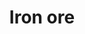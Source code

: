 ---
layout: item
title: Iron ore
item-id: 440
datatable: true
id: 440
name: "Iron ore"
members: false
lowalch: 6
highalch: 10
examine: "This needs refining."
monsters:
  - id: 70
    name: "Skeleton"
    members: false
    combat_level: 22
    wiki_url: "https://oldschool.runescape.wiki/w/Skeleton#Level_22"
    drops:
      - quantity: "1"
        rarity: 0.0078125
    image: "https://oldschool.runescape.wiki/images/1/1c/Giant_skeleton_%28Tarn%27s_Lair%29.png?87c63"
  - id: 74
    name: "Skeleton"
    members: false
    combat_level: 21
    wiki_url: "https://oldschool.runescape.wiki/w/Skeleton#Level_21"
    drops:
      - quantity: "1"
        rarity: 0.0078125
    image: "https://oldschool.runescape.wiki/images/1/1c/Giant_skeleton_%28Tarn%27s_Lair%29.png?87c63"
  - id: 77
    name: "Skeleton"
    members: false
    combat_level: 25
    wiki_url: "https://oldschool.runescape.wiki/w/Skeleton#Level_25"
    drops:
      - quantity: "1"
        rarity: 0.0078125
    image: "https://oldschool.runescape.wiki/images/1/1c/Giant_skeleton_%28Tarn%27s_Lair%29.png?87c63"
  - id: 82
    name: "Skeleton"
    members: false
    combat_level: 45
    wiki_url: "https://oldschool.runescape.wiki/w/Skeleton#Level_45"
    drops:
      - quantity: "1"
        rarity: 0.0078125
    image: "https://oldschool.runescape.wiki/images/1/1c/Giant_skeleton_%28Tarn%27s_Lair%29.png?87c63"
  - id: 100
    name: "Rock Crab"
    members: true
    combat_level: 13
    wiki_url: "https://oldschool.runescape.wiki/w/Rock_Crab#Active"
    drops:
      - quantity: "1"
        rarity: 0.015625
    image: "https://oldschool.runescape.wiki/images/0/05/Rock_crab_%28exposed%29.png?7d2f4"
  - id: 290
    name: "Dwarf"
    members: false
    combat_level: 10
    wiki_url: "https://oldschool.runescape.wiki/w/Dwarf#Level_10"
    drops:
      - quantity: "1"
        rarity: 0.03125
    image: "https://oldschool.runescape.wiki/images/e/ed/Dwarf.png?c1b42"
  - id: 292
    name: "Dwarf"
    members: false
    combat_level: 20
    wiki_url: "https://oldschool.runescape.wiki/w/Dwarf#Level_20"
    drops:
      - quantity: "1"
        rarity: 0.03125
    image: "https://oldschool.runescape.wiki/images/e/ed/Dwarf.png?c1b42"
  - id: 294
    name: "Dwarf"
    members: false
    combat_level: 11
    wiki_url: "https://oldschool.runescape.wiki/w/Dwarf#Level_11"
    drops:
      - quantity: "1"
        rarity: 0.03125
    image: "https://oldschool.runescape.wiki/images/e/ed/Dwarf.png?c1b42"
  - id: 397
    name: "Town Guard"
    members: true
    combat_level: 22
    wiki_url: "https://oldschool.runescape.wiki/w/Town_Guard_(Hosidius)#Bow"
    drops:
      - quantity: "1"
        rarity: 0.0078125
    image: "https://oldschool.runescape.wiki/images/f/fc/Town_Guard_%28Hosidius%2C_bow%29.png?922bd"
  - id: 399
    name: "Town Guard"
    members: true
    combat_level: 19
    wiki_url: "https://oldschool.runescape.wiki/w/Town_Guard_(Hosidius)#Staff"
    drops:
      - quantity: "1"
        rarity: 0.0078125
    image: "https://oldschool.runescape.wiki/images/f/fc/Town_Guard_%28Hosidius%2C_bow%29.png?922bd"
  - id: 414
    name: "Banshee"
    members: true
    combat_level: 23
    wiki_url: "https://oldschool.runescape.wiki/w/Banshee"
    drops:
      - quantity: "1"
        rarity: 0.0078125
    image: "https://oldschool.runescape.wiki/images/d/d3/Banshee.png?5f883"
  - id: 421
    name: "Rockslug"
    members: true
    combat_level: 29
    wiki_url: "https://oldschool.runescape.wiki/w/Rockslug"
    drops:
      - quantity: "1"
        rarity: 0.171875
    image: "https://oldschool.runescape.wiki/images/thumb/b/b6/Rockslug.png/1200px-Rockslug.png?2fd77"
  - id: 458
    name: "Lizard"
    members: true
    combat_level: 42
    wiki_url: "https://oldschool.runescape.wiki/w/Lizard"
    drops:
      - quantity: "1"
        rarity: 0.171875
    image: "https://oldschool.runescape.wiki/images/8/85/Desert_lizard.png?58ef5"
  - id: 459
    name: "Desert Lizard"
    members: true
    combat_level: 24
    wiki_url: "https://oldschool.runescape.wiki/w/Desert_Lizard"
    drops:
      - quantity: "1"
        rarity: 0.171875
    image: "https://oldschool.runescape.wiki/images/8/85/Desert_lizard.png?58ef5"
  - id: 462
    name: "Small Lizard"
    members: true
    combat_level: 12
    wiki_url: "https://oldschool.runescape.wiki/w/Small_Lizard"
    drops:
      - quantity: "1"
        rarity: 0.171875
    image: ""
  - id: 465
    name: "Skeletal Wyvern"
    members: true
    combat_level: 140
    wiki_url: "https://oldschool.runescape.wiki/w/Skeletal_Wyvern#2"
    drops:
      - quantity: "200"
        rarity: 0.0234375
    image: "https://oldschool.runescape.wiki/images/thumb/6/6f/Skeletal_Wyvern.png/1200px-Skeletal_Wyvern.png?6d52e"
  - id: 525
    name: "Thug"
    members: true
    combat_level: 10
    wiki_url: "https://oldschool.runescape.wiki/w/Thug"
    drops:
      - quantity: "1"
        rarity: 0.03125
    image: ""
  - id: 531
    name: "Dark warrior"
    members: false
    combat_level: 8
    wiki_url: "https://oldschool.runescape.wiki/w/Dark_warrior#Level_8"
    drops:
      - quantity: "1"
        rarity: 0.0078125
      - quantity: "3"
        rarity: 0.0078125
    image: "https://oldschool.runescape.wiki/images/6/69/Dark_warrior.png?386d1"
  - id: 563
    name: "Zombie pirate"
    members: true
    combat_level: 57
    wiki_url: "https://oldschool.runescape.wiki/w/Zombie_pirate#7"
    drops:
      - quantity: "1"
        rarity: 0.0078125
    image: "https://oldschool.runescape.wiki/images/e/eb/Zombie_pirate_%281%29.png?01fc5"
  - id: 619
    name: "Zombie swab"
    members: true
    combat_level: 55
    wiki_url: "https://oldschool.runescape.wiki/w/Zombie_swab#1"
    drops:
      - quantity: "1"
        rarity: 0.0078125
    image: "https://oldschool.runescape.wiki/images/2/24/Zombie_swab_%281%29.png?38e8f"
  - id: 995
    name: "Guard"
    members: false
    combat_level: 22
    wiki_url: "https://oldschool.runescape.wiki/w/Guard#Falador_(sword)"
    drops:
      - quantity: "1"
        rarity: 0.0078125
    image: "https://oldschool.runescape.wiki/images/0/05/Guard_%28Edgeville%29.png?f2953"
  - id: 1042
    name: "Jungle horror"
    members: true
    combat_level: 70
    wiki_url: "https://oldschool.runescape.wiki/w/Jungle_horror"
    drops:
      - quantity: "1"
        rarity: 0.20930232558139536
    image: "https://oldschool.runescape.wiki/images/d/d4/Jungle_horror.png?94f16"
  - id: 1408
    name: "Dwarf"
    members: false
    combat_level: 7
    wiki_url: "https://oldschool.runescape.wiki/w/Dwarf#Level_7"
    drops:
      - quantity: "1"
        rarity: 0.03125
    image: "https://oldschool.runescape.wiki/images/e/ed/Dwarf.png?c1b42"
  - id: 1409
    name: "Black Guard"
    members: false
    combat_level: 25
    wiki_url: "https://oldschool.runescape.wiki/w/Black_Guard#Level_25"
    drops:
      - quantity: "2"
        rarity: 0.0234375
    image: "https://oldschool.runescape.wiki/images/b/bb/Black_Guard_%28level_25%2C_1%29.png?88eee"
  - id: 1546
    name: "Guard"
    members: false
    combat_level: 21
    wiki_url: "https://oldschool.runescape.wiki/w/Guard#Port_Sarim"
    drops:
      - quantity: "1"
        rarity: 0.0078125
    image: "https://oldschool.runescape.wiki/images/0/05/Guard_%28Edgeville%29.png?f2953"
  - id: 1798
    name: "White Knight"
    members: false
    combat_level: 36
    wiki_url: "https://oldschool.runescape.wiki/w/White_Knight#Initiate"
    drops:
      - quantity: "1"
        rarity: 0.0078125
    image: ""
  - id: 1799
    name: "White Knight"
    members: false
    combat_level: 38
    wiki_url: "https://oldschool.runescape.wiki/w/White_Knight#Proselyte"
    drops:
      - quantity: "1"
        rarity: 0.0078125
    image: ""
  - id: 1800
    name: "White Knight"
    members: false
    combat_level: 39
    wiki_url: "https://oldschool.runescape.wiki/w/White_Knight#Acolyte"
    drops:
      - quantity: "1"
        rarity: 0.0078125
    image: ""
  - id: 1829
    name: "White Knight"
    members: false
    combat_level: 42
    wiki_url: "https://oldschool.runescape.wiki/w/White_Knight#Partisan"
    drops:
      - quantity: "1"
        rarity: 0.0078125
    image: ""
  - id: 2267
    name: "Dagannoth Rex"
    members: true
    combat_level: 303
    wiki_url: "https://oldschool.runescape.wiki/w/Dagannoth_Rex"
    drops:
      - quantity: "150"
        rarity: 0.0078125
    image: "https://oldschool.runescape.wiki/images/thumb/1/1b/Dagannoth_Rex.png/1200px-Dagannoth_Rex.png?a99a9"
  - id: 2498
    name: "Flesh Crawler"
    members: false
    combat_level: 28
    wiki_url: "https://oldschool.runescape.wiki/w/Flesh_Crawler#Level_28"
    drops:
      - quantity: "1"
        rarity: 0.05
      - quantity: "3-10"
        rarity: 0.05
    image: "https://oldschool.runescape.wiki/images/d/d8/Flesh_Crawler.png?42348"
  - id: 2499
    name: "Flesh Crawler"
    members: false
    combat_level: 35
    wiki_url: "https://oldschool.runescape.wiki/w/Flesh_Crawler#Level_35"
    drops:
      - quantity: "1"
        rarity: 0.05
      - quantity: "3-10"
        rarity: 0.05
    image: "https://oldschool.runescape.wiki/images/d/d8/Flesh_Crawler.png?42348"
  - id: 2500
    name: "Flesh Crawler"
    members: false
    combat_level: 41
    wiki_url: "https://oldschool.runescape.wiki/w/Flesh_Crawler#Level_41"
    drops:
      - quantity: "1"
        rarity: 0.05
      - quantity: "3-10"
        rarity: 0.05
    image: "https://oldschool.runescape.wiki/images/d/d8/Flesh_Crawler.png?42348"
  - id: 2520
    name: "Skeleton"
    members: false
    combat_level: 68
    wiki_url: "https://oldschool.runescape.wiki/w/Skeleton#Level_68"
    drops:
      - quantity: "1"
        rarity: 0.0078125
    image: "https://oldschool.runescape.wiki/images/1/1c/Giant_skeleton_%28Tarn%27s_Lair%29.png?87c63"
  - id: 2521
    name: "Skeleton"
    members: false
    combat_level: 60
    wiki_url: "https://oldschool.runescape.wiki/w/Skeleton#Level_60"
    drops:
      - quantity: "1"
        rarity: 0.0078125
    image: "https://oldschool.runescape.wiki/images/1/1c/Giant_skeleton_%28Tarn%27s_Lair%29.png?87c63"
  - id: 2524
    name: "Skeleton"
    members: false
    combat_level: 85
    wiki_url: "https://oldschool.runescape.wiki/w/Skeleton#Level_85"
    drops:
      - quantity: "1"
        rarity: 0.0078125
    image: "https://oldschool.runescape.wiki/images/1/1c/Giant_skeleton_%28Tarn%27s_Lair%29.png?87c63"
  - id: 2536
    name: "H.A.M. Guard"
    members: true
    combat_level: 12
    wiki_url: "https://oldschool.runescape.wiki/w/H.A.M._Guard#Level_12"
    drops:
      - quantity: "1"
        rarity: 0.01818181818181818
    image: ""
  - id: 2537
    name: "H.A.M. Guard"
    members: true
    combat_level: 18
    wiki_url: "https://oldschool.runescape.wiki/w/H.A.M._Guard#Level_18"
    drops:
      - quantity: "1"
        rarity: 0.01818181818181818
    image: ""
  - id: 2538
    name: "H.A.M. Guard"
    members: true
    combat_level: 22
    wiki_url: "https://oldschool.runescape.wiki/w/H.A.M._Guard#Level_22"
    drops:
      - quantity: "1"
        rarity: 0.01818181818181818
    image: ""
  - id: 2613
    name: "Boris"
    members: true
    combat_level: 24
    wiki_url: "https://oldschool.runescape.wiki/w/Boris"
    drops:
      - quantity: "5"
        rarity: 0.01953125
    image: ""
  - id: 2614
    name: "Imre"
    members: true
    combat_level: 24
    wiki_url: "https://oldschool.runescape.wiki/w/Imre"
    drops:
      - quantity: "5"
        rarity: 0.01953125
    image: ""
  - id: 2615
    name: "Yuri"
    members: true
    combat_level: 24
    wiki_url: "https://oldschool.runescape.wiki/w/Yuri"
    drops:
      - quantity: "5"
        rarity: 0.01953125
    image: "https://oldschool.runescape.wiki/images/c/cc/Yuri.png?22d66"
  - id: 2616
    name: "Joseph"
    members: true
    combat_level: 24
    wiki_url: "https://oldschool.runescape.wiki/w/Joseph"
    drops:
      - quantity: "5"
        rarity: 0.01953125
    image: "https://oldschool.runescape.wiki/images/7/7a/Joseph.png?eaf73"
  - id: 2617
    name: "Nikolai"
    members: true
    combat_level: 24
    wiki_url: "https://oldschool.runescape.wiki/w/Nikolai"
    drops:
      - quantity: "5"
        rarity: 0.01953125
    image: "https://oldschool.runescape.wiki/images/3/39/Nikolai.png?72119"
  - id: 2618
    name: "Eduard"
    members: true
    combat_level: 24
    wiki_url: "https://oldschool.runescape.wiki/w/Eduard"
    drops:
      - quantity: "5"
        rarity: 0.01953125
    image: "https://oldschool.runescape.wiki/images/1/1e/Eduard.png?c1b42"
  - id: 2619
    name: "Lev"
    members: true
    combat_level: 24
    wiki_url: "https://oldschool.runescape.wiki/w/Lev"
    drops:
      - quantity: "5"
        rarity: 0.01953125
    image: "https://oldschool.runescape.wiki/images/8/8a/Lev.png?0080a"
  - id: 2620
    name: "Georgy"
    members: true
    combat_level: 24
    wiki_url: "https://oldschool.runescape.wiki/w/Georgy"
    drops:
      - quantity: "5"
        rarity: 0.01953125
    image: ""
  - id: 2621
    name: "Svetlana"
    members: true
    combat_level: 24
    wiki_url: "https://oldschool.runescape.wiki/w/Svetlana"
    drops:
      - quantity: "5"
        rarity: 0.01953125
    image: ""
  - id: 2622
    name: "Irina"
    members: true
    combat_level: 24
    wiki_url: "https://oldschool.runescape.wiki/w/Irina"
    drops:
      - quantity: "5"
        rarity: 0.01953125
    image: "https://oldschool.runescape.wiki/images/7/79/Irina.png?9cf68"
  - id: 2623
    name: "Alexis"
    members: true
    combat_level: 24
    wiki_url: "https://oldschool.runescape.wiki/w/Alexis"
    drops:
      - quantity: "5"
        rarity: 0.01953125
    image: ""
  - id: 2624
    name: "Milla"
    members: true
    combat_level: 24
    wiki_url: "https://oldschool.runescape.wiki/w/Milla"
    drops:
      - quantity: "5"
        rarity: 0.01953125
    image: "https://oldschool.runescape.wiki/images/9/9f/Milla.png?a2681"
  - id: 2625
    name: "Galina"
    members: true
    combat_level: 24
    wiki_url: "https://oldschool.runescape.wiki/w/Galina"
    drops:
      - quantity: "5"
        rarity: 0.01953125
    image: ""
  - id: 2626
    name: "Sofiya"
    members: true
    combat_level: 24
    wiki_url: "https://oldschool.runescape.wiki/w/Sofiya"
    drops:
      - quantity: "5"
        rarity: 0.01953125
    image: "https://oldschool.runescape.wiki/images/5/5a/Sofiya.png?2dea8"
  - id: 2627
    name: "Ksenia"
    members: true
    combat_level: 24
    wiki_url: "https://oldschool.runescape.wiki/w/Ksenia"
    drops:
      - quantity: "5"
        rarity: 0.01953125
    image: ""
  - id: 2628
    name: "Yadviga"
    members: true
    combat_level: 24
    wiki_url: "https://oldschool.runescape.wiki/w/Yadviga"
    drops:
      - quantity: "5"
        rarity: 0.01953125
    image: "https://oldschool.runescape.wiki/images/8/89/Yadviga.png?a39b0"
  - id: 2629
    name: "Nikita"
    members: true
    combat_level: 24
    wiki_url: "https://oldschool.runescape.wiki/w/Nikita"
    drops:
      - quantity: "5"
        rarity: 0.01953125
    image: ""
  - id: 2630
    name: "Vera"
    members: true
    combat_level: 24
    wiki_url: "https://oldschool.runescape.wiki/w/Vera"
    drops:
      - quantity: "5"
        rarity: 0.01953125
    image: ""
  - id: 2631
    name: "Zoja"
    members: true
    combat_level: 24
    wiki_url: "https://oldschool.runescape.wiki/w/Zoja"
    drops:
      - quantity: "5"
        rarity: 0.01953125
    image: ""
  - id: 2632
    name: "Liliya"
    members: true
    combat_level: 24
    wiki_url: "https://oldschool.runescape.wiki/w/Liliya"
    drops:
      - quantity: "5"
        rarity: 0.01953125
    image: ""
  - id: 3271
    name: "Guard"
    members: false
    combat_level: 19
    wiki_url: "https://oldschool.runescape.wiki/w/Guard#Falador_(battleaxe)"
    drops:
      - quantity: "1"
        rarity: 0.0078125
    image: "https://oldschool.runescape.wiki/images/0/05/Guard_%28Edgeville%29.png?f2953"
  - id: 3938
    name: "Freidir"
    members: true
    combat_level: 48
    wiki_url: "https://oldschool.runescape.wiki/w/Freidir"
    drops:
      - quantity: "5"
        rarity: 0.01953125
    image: "https://oldschool.runescape.wiki/images/d/df/Freidir.png?f4b88"
  - id: 3939
    name: "Borrokar"
    members: true
    combat_level: 48
    wiki_url: "https://oldschool.runescape.wiki/w/Borrokar"
    drops:
      - quantity: "5"
        rarity: 0.01953125
    image: "https://oldschool.runescape.wiki/images/d/d4/Borrokar.png?068b7"
  - id: 3940
    name: "Lanzig"
    members: true
    combat_level: 48
    wiki_url: "https://oldschool.runescape.wiki/w/Lanzig"
    drops:
      - quantity: "5"
        rarity: 0.01953125
    image: "https://oldschool.runescape.wiki/images/5/59/Lanzig.png?5989d"
  - id: 3943
    name: "Lensa"
    members: true
    combat_level: 48
    wiki_url: "https://oldschool.runescape.wiki/w/Lensa"
    drops:
      - quantity: "5"
        rarity: 0.01953125
    image: "https://oldschool.runescape.wiki/images/d/d4/Lensa_chathead.png?be242"
  - id: 3944
    name: "Jennella"
    members: true
    combat_level: 48
    wiki_url: "https://oldschool.runescape.wiki/w/Jennella"
    drops:
      - quantity: "5"
        rarity: 0.01953125
    image: ""
  - id: 3949
    name: "Market Guard"
    members: true
    combat_level: 48
    wiki_url: "https://oldschool.runescape.wiki/w/Market_Guard"
    drops:
      - quantity: "2"
        rarity: 0.0234375
    image: "https://oldschool.runescape.wiki/images/c/c5/Market_Guard_%28Fremennik%29.png?d805f"
  - id: 3950
    name: "Warrior"
    members: true
    combat_level: 48
    wiki_url: "https://oldschool.runescape.wiki/w/Warrior_(Rellekka)"
    drops:
      - quantity: "2"
        rarity: 0.0234375
    image: "https://oldschool.runescape.wiki/images/7/72/Warrior_%28Rellekka%29.png?ed034"
  - id: 4405
    name: "Tower guard"
    members: true
    combat_level: 28
    wiki_url: "https://oldschool.runescape.wiki/w/Tower_guard"
    drops:
      - quantity: "1"
        rarity: 0.0078125
    image: "https://oldschool.runescape.wiki/images/4/4f/Tower_guard.png?ef794"
  - id: 4406
    name: "Colonel Radick"
    members: true
    combat_level: 38
    wiki_url: "https://oldschool.runescape.wiki/w/Colonel_Radick"
    drops:
      - quantity: "1"
        rarity: 0.0078125
    image: "https://oldschool.runescape.wiki/images/2/22/Colonel_Radick.png?52ebb"
  - id: 4800
    name: "Giant Lobster"
    members: true
    combat_level: 45
    wiki_url: "https://oldschool.runescape.wiki/w/Giant_lobster"
    drops:
      - quantity: "1"
        rarity: 0.015625
    image: "https://oldschool.runescape.wiki/images/7/72/Giant_lobster.png?8a471"
  - id: 5330
    name: "Cave goblin miner"
    members: true
    combat_level: 11
    wiki_url: "https://oldschool.runescape.wiki/w/Cave_goblin_miner"
    drops:
      - quantity: "7"
        rarity: 0.15625
      - quantity: "2"
        rarity: 0.1171875
    image: "https://oldschool.runescape.wiki/images/4/4b/Cave_goblin_miner.png?7faea"
  - id: 5418
    name: "Guard"
    members: false
    combat_level: 20
    wiki_url: "https://oldschool.runescape.wiki/w/Guard#East_Ardougne"
    drops:
      - quantity: "1"
        rarity: 0.0078125
    image: "https://oldschool.runescape.wiki/images/0/05/Guard_%28Edgeville%29.png?f2953"
  - id: 5421
    name: "Soldier"
    members: true
    combat_level: 28
    wiki_url: "https://oldschool.runescape.wiki/w/Soldier_(Yanille)"
    drops:
      - quantity: "1"
        rarity: 0.0078125
    image: "https://oldschool.runescape.wiki/images/5/5a/Soldier_%28Yanille%29.png?58ced"
  - id: 5779
    name: "Giant Mole"
    members: true
    combat_level: 230
    wiki_url: "https://oldschool.runescape.wiki/w/Giant_Mole"
    drops:
      - quantity: "100"
        rarity: 0.015625
    image: "https://oldschool.runescape.wiki/images/thumb/f/fd/Giant_Mole.png/1200px-Giant_Mole.png?3f58a"
  - id: 5935
    name: "Sand Crab"
    members: true
    combat_level: 15
    wiki_url: "https://oldschool.runescape.wiki/w/Sand_Crab#Active"
    drops:
      - quantity: "1"
        rarity: 0.015625
    image: "https://oldschool.runescape.wiki/images/e/e4/Sand_Crab.png?0589e"
  - id: 6046
    name: "Black Guard"
    members: true
    combat_level: 48
    wiki_url: "https://oldschool.runescape.wiki/w/Black_Guard#Level_48"
    drops:
      - quantity: "2"
        rarity: 0.0234375
    image: "https://oldschool.runescape.wiki/images/b/bb/Black_Guard_%28level_25%2C_1%29.png?88eee"
  - id: 6050
    name: "Black Guard Berserker"
    members: true
    combat_level: 66
    wiki_url: "https://oldschool.runescape.wiki/w/Black_Guard_Berserker#Red"
    drops:
      - quantity: "2"
        rarity: 0.0234375
    image: "https://oldschool.runescape.wiki/images/3/38/Black_Guard_Berserker_%28red%29.png?d3cc4"
  - id: 6443
    name: "Skeleton"
    members: true
    combat_level: 81
    wiki_url: "https://oldschool.runescape.wiki/w/Skeleton_(Tarn's_Lair)#Level_81"
    drops:
      - quantity: "2"
        rarity: 0.015625
    image: "https://oldschool.runescape.wiki/images/6/67/Skeleton_%28Tarn%27s_Lair%2C_7%29.png?35e4b"
  - id: 6444
    name: "Skeleton"
    members: true
    combat_level: 42
    wiki_url: "https://oldschool.runescape.wiki/w/Skeleton_(Tarn's_Lair)#Level_42_(Sword)"
    drops:
      - quantity: "2"
        rarity: 0.015625
    image: "https://oldschool.runescape.wiki/images/6/67/Skeleton_%28Tarn%27s_Lair%2C_7%29.png?35e4b"
  - id: 6445
    name: "Skeleton"
    members: true
    combat_level: 59
    wiki_url: "https://oldschool.runescape.wiki/w/Skeleton_(Tarn's_Lair)#Level_59"
    drops:
      - quantity: "2"
        rarity: 0.015625
    image: "https://oldschool.runescape.wiki/images/6/67/Skeleton_%28Tarn%27s_Lair%2C_7%29.png?35e4b"
  - id: 6447
    name: "Skeleton"
    members: true
    combat_level: 63
    wiki_url: "https://oldschool.runescape.wiki/w/Skeleton_(Tarn's_Lair)#Level_63"
    drops:
      - quantity: "2"
        rarity: 0.015625
    image: "https://oldschool.runescape.wiki/images/6/67/Skeleton_%28Tarn%27s_Lair%2C_7%29.png?35e4b"
  - id: 6448
    name: "Skeleton"
    members: true
    combat_level: 40
    wiki_url: "https://oldschool.runescape.wiki/w/Skeleton_(Tarn's_Lair)#Level_40"
    drops:
      - quantity: "2"
        rarity: 0.015625
    image: "https://oldschool.runescape.wiki/images/6/67/Skeleton_%28Tarn%27s_Lair%2C_7%29.png?35e4b"
  - id: 6449
    name: "Zombie"
    members: true
    combat_level: 40
    wiki_url: "https://oldschool.runescape.wiki/w/Zombie_(Tarn's_Lair)#Level_40"
    drops:
      - quantity: "2"
        rarity: 0.0234375
    image: "https://oldschool.runescape.wiki/images/5/51/Zombie_%28Tarn%27s_Lair%2C_Level_67%29.png?23b73"
  - id: 6450
    name: "Zombie"
    members: true
    combat_level: 42
    wiki_url: "https://oldschool.runescape.wiki/w/Zombie_(Tarn's_Lair)#Level_42"
    drops:
      - quantity: "2"
        rarity: 0.0234375
    image: "https://oldschool.runescape.wiki/images/5/51/Zombie_%28Tarn%27s_Lair%2C_Level_67%29.png?23b73"
  - id: 6451
    name: "Zombie"
    members: true
    combat_level: 47
    wiki_url: "https://oldschool.runescape.wiki/w/Zombie_(Tarn's_Lair)#Level_47"
    drops:
      - quantity: "2"
        rarity: 0.0234375
    image: "https://oldschool.runescape.wiki/images/5/51/Zombie_%28Tarn%27s_Lair%2C_Level_67%29.png?23b73"
  - id: 6452
    name: "Zombie"
    members: true
    combat_level: 50
    wiki_url: "https://oldschool.runescape.wiki/w/Zombie_(Tarn's_Lair)#Level_50"
    drops:
      - quantity: "2"
        rarity: 0.0234375
    image: "https://oldschool.runescape.wiki/images/5/51/Zombie_%28Tarn%27s_Lair%2C_Level_67%29.png?23b73"
  - id: 6453
    name: "Zombie"
    members: true
    combat_level: 56
    wiki_url: "https://oldschool.runescape.wiki/w/Zombie_(Tarn's_Lair)#Level_56"
    drops:
      - quantity: "2"
        rarity: 0.0234375
    image: "https://oldschool.runescape.wiki/images/5/51/Zombie_%28Tarn%27s_Lair%2C_Level_67%29.png?23b73"
  - id: 6454
    name: "Zombie"
    members: true
    combat_level: 61
    wiki_url: "https://oldschool.runescape.wiki/w/Zombie_(Tarn's_Lair)#Level_61"
    drops:
      - quantity: "2"
        rarity: 0.0234375
    image: "https://oldschool.runescape.wiki/images/5/51/Zombie_%28Tarn%27s_Lair%2C_Level_67%29.png?23b73"
  - id: 6455
    name: "Zombie"
    members: true
    combat_level: 67
    wiki_url: "https://oldschool.runescape.wiki/w/Zombie_(Tarn's_Lair)#Level_67"
    drops:
      - quantity: "2"
        rarity: 0.0234375
    image: "https://oldschool.runescape.wiki/images/5/51/Zombie_%28Tarn%27s_Lair%2C_Level_67%29.png?23b73"
  - id: 6456
    name: "Zombie"
    members: true
    combat_level: 70
    wiki_url: "https://oldschool.runescape.wiki/w/Zombie_(Tarn's_Lair)#Level_70"
    drops:
      - quantity: "2"
        rarity: 0.0234375
    image: "https://oldschool.runescape.wiki/images/5/51/Zombie_%28Tarn%27s_Lair%2C_Level_67%29.png?23b73"
  - id: 6457
    name: "Zombie"
    members: true
    combat_level: 72
    wiki_url: "https://oldschool.runescape.wiki/w/Zombie_(Tarn's_Lair)#Level_72"
    drops:
      - quantity: "2"
        rarity: 0.0234375
    image: "https://oldschool.runescape.wiki/images/5/51/Zombie_%28Tarn%27s_Lair%2C_Level_67%29.png?23b73"
  - id: 6458
    name: "Zombie"
    members: true
    combat_level: 76
    wiki_url: "https://oldschool.runescape.wiki/w/Zombie_(Tarn's_Lair)#Level_76"
    drops:
      - quantity: "2"
        rarity: 0.0234375
    image: "https://oldschool.runescape.wiki/images/5/51/Zombie_%28Tarn%27s_Lair%2C_Level_67%29.png?23b73"
  - id: 6459
    name: "Zombie"
    members: true
    combat_level: 80
    wiki_url: "https://oldschool.runescape.wiki/w/Zombie_(Tarn's_Lair)#Level_80"
    drops:
      - quantity: "2"
        rarity: 0.0234375
    image: "https://oldschool.runescape.wiki/images/5/51/Zombie_%28Tarn%27s_Lair%2C_Level_67%29.png?23b73"
  - id: 6460
    name: "Zombie"
    members: true
    combat_level: 85
    wiki_url: "https://oldschool.runescape.wiki/w/Zombie_(Tarn's_Lair)#Level_85"
    drops:
      - quantity: "2"
        rarity: 0.0234375
    image: "https://oldschool.runescape.wiki/images/5/51/Zombie_%28Tarn%27s_Lair%2C_Level_67%29.png?23b73"
  - id: 6461
    name: "Zombie"
    members: true
    combat_level: 86
    wiki_url: "https://oldschool.runescape.wiki/w/Zombie_(Tarn's_Lair)#Level_86"
    drops:
      - quantity: "2"
        rarity: 0.0234375
    image: "https://oldschool.runescape.wiki/images/5/51/Zombie_%28Tarn%27s_Lair%2C_Level_67%29.png?23b73"
  - id: 6462
    name: "Zombie"
    members: true
    combat_level: 90
    wiki_url: "https://oldschool.runescape.wiki/w/Zombie_(Tarn's_Lair)#Level_90"
    drops:
      - quantity: "2"
        rarity: 0.0234375
    image: "https://oldschool.runescape.wiki/images/5/51/Zombie_%28Tarn%27s_Lair%2C_Level_67%29.png?23b73"
  - id: 6463
    name: "Zombie"
    members: true
    combat_level: 95
    wiki_url: "https://oldschool.runescape.wiki/w/Zombie_(Tarn's_Lair)#Level_95"
    drops:
      - quantity: "2"
        rarity: 0.0234375
    image: "https://oldschool.runescape.wiki/images/5/51/Zombie_%28Tarn%27s_Lair%2C_Level_67%29.png?23b73"
  - id: 6464
    name: "Zombie"
    members: true
    combat_level: 98
    wiki_url: "https://oldschool.runescape.wiki/w/Zombie_(Tarn's_Lair)#Level_98"
    drops:
      - quantity: "2"
        rarity: 0.0234375
    image: "https://oldschool.runescape.wiki/images/5/51/Zombie_%28Tarn%27s_Lair%2C_Level_67%29.png?23b73"
  - id: 6465
    name: "Zombie"
    members: true
    combat_level: 100
    wiki_url: "https://oldschool.runescape.wiki/w/Zombie_(Tarn's_Lair)#Level_100"
    drops:
      - quantity: "2"
        rarity: 0.0234375
    image: "https://oldschool.runescape.wiki/images/5/51/Zombie_%28Tarn%27s_Lair%2C_Level_67%29.png?23b73"
  - id: 6466
    name: "Zombie"
    members: true
    combat_level: 81
    wiki_url: "https://oldschool.runescape.wiki/w/Zombie_(Tarn's_Lair)#Level_81"
    drops:
      - quantity: "2"
        rarity: 0.0234375
    image: "https://oldschool.runescape.wiki/images/5/51/Zombie_%28Tarn%27s_Lair%2C_Level_67%29.png?23b73"
  - id: 6467
    name: "Skeleton"
    members: true
    combat_level: 72
    wiki_url: "https://oldschool.runescape.wiki/w/Skeleton_(Tarn's_Lair)#Level_72"
    drops:
      - quantity: "2"
        rarity: 0.015625
    image: "https://oldschool.runescape.wiki/images/6/67/Skeleton_%28Tarn%27s_Lair%2C_7%29.png?35e4b"
  - id: 6468
    name: "Skeleton"
    members: true
    combat_level: 87
    wiki_url: "https://oldschool.runescape.wiki/w/Skeleton_(Tarn's_Lair)#Level_87"
    drops:
      - quantity: "2"
        rarity: 0.015625
    image: "https://oldschool.runescape.wiki/images/6/67/Skeleton_%28Tarn%27s_Lair%2C_7%29.png?35e4b"
  - id: 6606
    name: "Dark warrior"
    members: true
    combat_level: 145
    wiki_url: "https://oldschool.runescape.wiki/w/Dark_warrior#Level_145"
    drops:
      - quantity: "1"
        rarity: 0.0078125
      - quantity: "3"
        rarity: 0.0078125
    image: "https://oldschool.runescape.wiki/images/6/69/Dark_warrior.png?386d1"
  - id: 6725
    name: "Rock Golem"
    members: true
    combat_level: 14
    wiki_url: "https://oldschool.runescape.wiki/w/Rock_golem_(monster)#Level_14"
    drops:
      - quantity: "1"
        rarity: 0.05128205128205128
    image: "https://oldschool.runescape.wiki/images/7/71/Rock_golem_%28monster%29.png?7e1e7"
  - id: 6726
    name: "Rock Golem"
    members: true
    combat_level: 29
    wiki_url: "https://oldschool.runescape.wiki/w/Rock_golem_(monster)#Level_29"
    drops:
      - quantity: "1"
        rarity: 0.05128205128205128
    image: "https://oldschool.runescape.wiki/images/7/71/Rock_golem_%28monster%29.png?7e1e7"
  - id: 6727
    name: "Rock Golem"
    members: true
    combat_level: 49
    wiki_url: "https://oldschool.runescape.wiki/w/Rock_golem_(monster)#Level_49"
    drops:
      - quantity: "1"
        rarity: 0.05128205128205128
    image: "https://oldschool.runescape.wiki/images/7/71/Rock_golem_%28monster%29.png?7e1e7"
  - id: 6728
    name: "Rock Golem"
    members: true
    combat_level: 79
    wiki_url: "https://oldschool.runescape.wiki/w/Rock_golem_(monster)#Level_79"
    drops:
      - quantity: "1"
        rarity: 0.05128205128205128
    image: "https://oldschool.runescape.wiki/images/7/71/Rock_golem_%28monster%29.png?7e1e7"
  - id: 6729
    name: "Rock Golem"
    members: true
    combat_level: 120
    wiki_url: "https://oldschool.runescape.wiki/w/Rock_golem_(monster)#Level_120"
    drops:
      - quantity: "1"
        rarity: 0.05128205128205128
    image: "https://oldschool.runescape.wiki/images/7/71/Rock_golem_%28monster%29.png?7e1e7"
  - id: 6730
    name: "Rock Golem"
    members: true
    combat_level: 159
    wiki_url: "https://oldschool.runescape.wiki/w/Rock_golem_(monster)#Level_159"
    drops:
      - quantity: "1"
        rarity: 0.05128205128205128
    image: "https://oldschool.runescape.wiki/images/7/71/Rock_golem_%28monster%29.png?7e1e7"
  - id: 6766
    name: "Lizardman shaman"
    members: true
    combat_level: 150
    wiki_url: "https://oldschool.runescape.wiki/w/Lizardman_shaman#Standard"
    drops:
      - quantity: "30-35"
        rarity: 0.04
    image: "https://oldschool.runescape.wiki/images/2/2f/Lizardman_shaman_%281%29.png?7c5b4"
  - id: 7016
    name: "Kourend guard"
    members: true
    combat_level: 21
    wiki_url: "https://oldschool.runescape.wiki/w/Kourend_guard"
    drops:
      - quantity: "1"
        rarity: 0.0078125
    image: "https://oldschool.runescape.wiki/images/a/ac/Kourend_guard.png?15c0b"
  - id: 7017
    name: "Kourend head guard"
    members: true
    combat_level: 84
    wiki_url: "https://oldschool.runescape.wiki/w/Kourend_head_guard"
    drops:
      - quantity: "1"
        rarity: 0.0078125
    image: "https://oldschool.runescape.wiki/images/8/85/Kourend_head_guard.png?15c0b"
  - id: 7390
    name: "Screaming banshee"
    members: true
    combat_level: 70
    wiki_url: "https://oldschool.runescape.wiki/w/Screaming_banshee"
    drops:
      - quantity: "1"
        rarity: 0.0078125
    image: "https://oldschool.runescape.wiki/images/d/da/Screaming_banshee.png?d24b1"
  - id: 7392
    name: "Giant rockslug"
    members: true
    combat_level: 86
    wiki_url: "https://oldschool.runescape.wiki/w/Giant_rockslug"
    drops:
      - quantity: "1"
        rarity: 0.171875
    image: "https://oldschool.runescape.wiki/images/9/92/Giant_rockslug.png?5821f"
  - id: 7573
    name: "Lizardman shaman"
    members: true
    combat_level: 0
    wiki_url: "https://oldschool.runescape.wiki/w/Lizardman_shaman#Standard"
    drops:
      - quantity: "30-35"
        rarity: 0.04
    image: "https://oldschool.runescape.wiki/images/2/2f/Lizardman_shaman_%281%29.png?7c5b4"
  - id: 7799
    name: "Ammonite Crab"
    members: true
    combat_level: 25
    wiki_url: "https://oldschool.runescape.wiki/w/Ammonite_Crab"
    drops:
      - quantity: "1"
        rarity: 0.03125
    image: "https://oldschool.runescape.wiki/images/4/4c/Ammonite_Crab.png?180a6"
  - id: 8297
    name: "Swamp Crab"
    members: true
    combat_level: 55
    wiki_url: "https://oldschool.runescape.wiki/w/Swamp_Crab#Normal"
    drops:
      - quantity: "2"
        rarity: 0.015625
    image: "https://oldschool.runescape.wiki/images/7/7d/Swamp_Crab.png?80188"
  - id: 8614
    name: "Sulphur Lizard"
    members: true
    combat_level: 50
    wiki_url: "https://oldschool.runescape.wiki/w/Sulphur_Lizard"
    drops:
      - quantity: "5-10"
        rarity: 0.16796875
    image: "https://oldschool.runescape.wiki/images/0/01/Sulphur_Lizard.png?64f41"
---